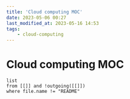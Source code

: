 ```yaml
---
title: 'Cloud computing MOC'
date: 2023-05-06 00:27
last_modified_at: 2023-05-16 14:53
tags:
    - cloud-computing
---
```


# Cloud computing MOC

```dataview
list
from [[]] and !outgoing([[]])
where file.name != "README"
```
